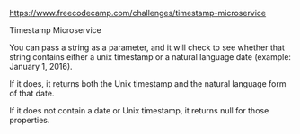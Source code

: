 https://www.freecodecamp.com/challenges/timestamp-microservice

Timestamp Microservice

You can pass a string as a parameter, and it will check to see whether that string contains either a unix timestamp or a natural language date (example: January 1, 2016).

If it does, it returns both the Unix timestamp and the natural language form of that date.

If it does not contain a date or Unix timestamp, it returns null for those properties.